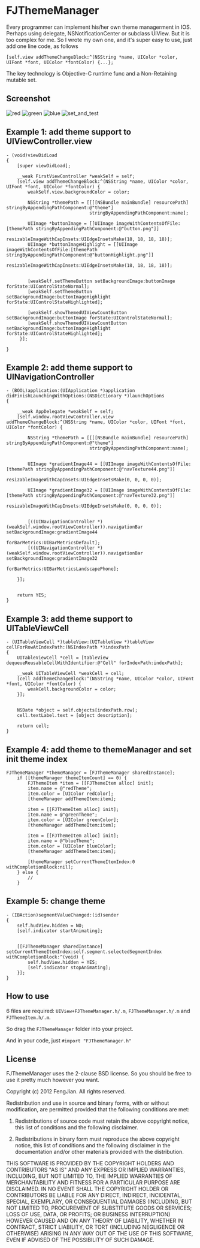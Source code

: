 FJThemeManager
==============

Every programmer can implement his/her own theme managerment in IOS. Perhaps using delegate, NSNotificationCenter or subclass UIView. But it is too complex for me. So I wrote my own one, and it's super easy to use, just add one line code, as follows
```  objc
[self.view addThemeChangeBlock:^(NSString *name, UIColor *color, UIFont *font, UIColor *fontColor) {...};
```

The key technology is Objective-C runtime func and a Non-Retaining mutable set. 

Screenshot
---
![red](https://raw.github.com/fengjian0106/FJThemeManager/master/screenshot/red.png)
  ![green](https://raw.github.com/fengjian0106/FJThemeManager/master/screenshot/green.png)
![blue](https://raw.github.com/fengjian0106/FJThemeManager/master/screenshot/blue.png)
  ![set_and_test](https://raw.github.com/fengjian0106/FJThemeManager/master/screenshot/set_and_test.png)




Example 1: add theme support to UIViewController.view
---

```  objc
- (void)viewDidLoad
{
    [super viewDidLoad];
    
    __weak FirstViewController *weakSelf = self;
    [self.view addThemeChangeBlock:^(NSString *name, UIColor *color, UIFont *font, UIColor *fontColor) {
        weakSelf.view.backgroundColor = color;
        
        NSString *themePath = [[[[NSBundle mainBundle] resourcePath] stringByAppendingPathComponent:@"theme"]
                               stringByAppendingPathComponent:name];
        
        UIImage *buttonImage = [[UIImage imageWithContentsOfFile:[themePath stringByAppendingPathComponent:@"button.png"]]
                                resizableImageWithCapInsets:UIEdgeInsetsMake(18, 18, 18, 18)];
        UIImage *buttonImageHighlight = [[UIImage imageWithContentsOfFile:[themePath stringByAppendingPathComponent:@"buttonHighlight.png"]]
                                         resizableImageWithCapInsets:UIEdgeInsetsMake(18, 18, 18, 18)];


        [weakSelf.setThemeButton setBackgroundImage:buttonImage forState:UIControlStateNormal];
        [weakSelf.setThemeButton setBackgroundImage:buttonImageHighlight forState:UIControlStateHighlighted];
        
        [weakSelf.showThemedUIViewCountButton setBackgroundImage:buttonImage forState:UIControlStateNormal];
        [weakSelf.showThemedUIViewCountButton setBackgroundImage:buttonImageHighlight forState:UIControlStateHighlighted];
     }];
    
}
```


Example 2: add theme support to UINavigationController
---

```  objc
- (BOOL)application:(UIApplication *)application didFinishLaunchingWithOptions:(NSDictionary *)launchOptions
{
    
    __weak AppDelegate *weakSelf = self;
    [self.window.rootViewController.view addThemeChangeBlock:^(NSString *name, UIColor *color, UIFont *font, UIColor *fontColor) {

        NSString *themePath = [[[[NSBundle mainBundle] resourcePath] stringByAppendingPathComponent:@"theme"]
                               stringByAppendingPathComponent:name];
        

        UIImage *gradientImage44 = [[UIImage imageWithContentsOfFile:[themePath stringByAppendingPathComponent:@"navTexture44.png"]]
                                    resizableImageWithCapInsets:UIEdgeInsetsMake(0, 0, 0, 0)];
        
        UIImage *gradientImage32 = [[UIImage imageWithContentsOfFile:[themePath stringByAppendingPathComponent:@"navTexture32.png"]]
                                    resizableImageWithCapInsets:UIEdgeInsetsMake(0, 0, 0, 0)];
        
        
        [((UINavigationController *)(weakSelf.window.rootViewController)).navigationBar setBackgroundImage:gradientImage44
                                                                                             forBarMetrics:UIBarMetricsDefault];
        [((UINavigationController *)(weakSelf.window.rootViewController)).navigationBar setBackgroundImage:gradientImage32
                                                                                             forBarMetrics:UIBarMetricsLandscapePhone];

    }];
    
    
    return YES;
}
```


Example 3: add theme support to UITableViewCell
---

```  objc
- (UITableViewCell *)tableView:(UITableView *)tableView cellForRowAtIndexPath:(NSIndexPath *)indexPath
{
    UITableViewCell *cell = [tableView dequeueReusableCellWithIdentifier:@"Cell" forIndexPath:indexPath];
    
    __weak UITableViewCell *weakCell = cell;
    [cell addThemeChangeBlock:^(NSString *name, UIColor *color, UIFont *font, UIColor *fontColor) {
        weakCell.backgroundColor = color;
    }];
    
    
    NSDate *object = self.objects[indexPath.row];
    cell.textLabel.text = [object description];
    
    return cell;
}
```


Example 4: add theme to themeManager and set init theme index
---

```  objc
FJThemeManager *themeManager = [FJThemeManager sharedInstance];
    if ([themeManager themeItemCount] == 0) {
        FJThemeItem *item = [[FJThemeItem alloc] init];
        item.name = @"redTheme";
        item.color = [UIColor redColor];
        [themeManager addThemeItem:item];
        
        item = [[FJThemeItem alloc] init];
        item.name = @"greenTheme";
        item.color = [UIColor greenColor];
        [themeManager addThemeItem:item];
        
        item = [[FJThemeItem alloc] init];
        item.name = @"blueTheme";
        item.color = [UIColor blueColor];
        [themeManager addThemeItem:item];
        
        [themeManager setCurrentThemeItemIndex:0 withCompletionBlock:nil];
    } else {
        //
    }
```


Example 5: change theme
---

```  objc
- (IBAction)segmentValueChanged:(id)sender
{
    self.hudView.hidden = NO;
    [self.indicator startAnimating];
    
    
    [[FJThemeManager sharedInstance] setCurrentThemeItemIndex:self.segment.selectedSegmentIndex withCompletionBlock:^(void) {
        self.hudView.hidden = YES;
        [self.indicator stopAnimating];
    }];
}
```


How to use
---

6 files are required: ` UIView+FJThemeManager.h/.m `, ` FJThemeManager.h/.m ` and `FJThemeItem.h/.m`.

So drag the `FJThemeManager` folder into your project.

And in your code, just `#import "FJThemeManager.h"`


License
---
FJThemeManager uses the 2-clause BSD license. So you should be free to use it pretty much however 
you want.

Copyright (c) 2012 FengJian. All rights reserved.

Redistribution and use in source and binary forms, with or without
modification, are permitted provided that the following conditions are met:

1. Redistributions of source code must retain the above copyright notice, this
list of conditions and the following disclaimer.

2. Redistributions in binary form must reproduce the above copyright notice,
this list of conditions and the following disclaimer in the documentation
and/or other materials provided with the distribution.

THIS SOFTWARE IS PROVIDED BY THE COPYRIGHT HOLDERS AND CONTRIBUTORS "AS IS"
AND ANY EXPRESS OR IMPLIED WARRANTIES, INCLUDING, BUT NOT LIMITED TO, THE
IMPLIED WARRANTIES OF MERCHANTABILITY AND FITNESS FOR A PARTICULAR PURPOSE ARE
DISCLAIMED. IN NO EVENT SHALL THE COPYRIGHT HOLDER OR CONTRIBUTORS BE LIABLE
FOR ANY DIRECT, INDIRECT, INCIDENTAL, SPECIAL, EXEMPLARY, OR CONSEQUENTIAL
DAMAGES (INCLUDING, BUT NOT LIMITED TO, PROCUREMENT OF SUBSTITUTE GOODS OR
SERVICES; LOSS OF USE, DATA, OR PROFITS; OR BUSINESS INTERRUPTION) HOWEVER
CAUSED AND ON ANY THEORY OF LIABILITY, WHETHER IN CONTRACT, STRICT LIABILITY,
OR TORT (INCLUDING NEGLIGENCE OR OTHERWISE) ARISING IN ANY WAY OUT OF THE USE
OF THIS SOFTWARE, EVEN IF ADVISED OF THE POSSIBILITY OF SUCH DAMAGE.